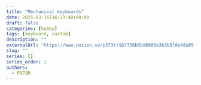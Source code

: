 ```yaml
---
title: "Mechanical keyboards"
date: 2025-03-16T16:23:40+09:00
draft: false
categories: [hobby]
tags: [keyboard, custom]
description: ""
externalUrl: "https://www.notion.so/p373r/1b7738b3bd0080e3b3b5fde48e05f1c7?v=1b7738b3bd0080ad9240000cfd026e2a&pvs=4"
slug: ""
series: []
series_order: 1
authors:
  - P373R
---
```

